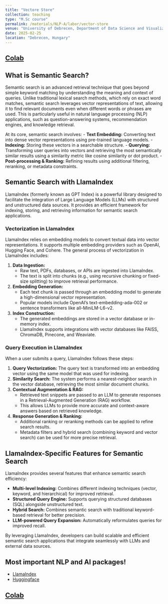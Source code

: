 ```yaml
---
title: "Vectore Store"
collection: teaching
type: "M.Sc course"
permalink: /materials/NLP-A/labor/vector-store
venue: "University of Debrecen, Department of Data Science and Visualization"
date: 2025-02-25
location: "Debrecen, Hungary"
---
```


## [Colab](https://drive.google.com/file/d/1Zf2OESutr4QaZK5prOY4tF3sIDgjDVIO)

## What is Semantic Search?

Semantic search is an advanced retrieval technique that goes beyond simple keyword matching by understanding the meaning and context of queries. Unlike traditional lexical search methods, which rely on exact word matches, semantic search leverages vector representations of text, allowing it to find relevant documents even when different words or phrases are used. This is particularly useful in natural language processing (NLP) applications, such as question-answering systems, recommendation engines, and knowledge retrieval.

At its core, semantic search involves:
    - **Text Embedding:** Converting text into dense vector representations using pre-trained language models.
    - **Indexing:** Storing these vectors in a searchable structure.
    - **Querying:** Transforming user queries into vectors and retrieving the most semantically similar results using a similarity metric like cosine similarity or dot product.
    - **Post-processing & Ranking:** Refining results using additional filtering, reranking, or metadata constraints.

## Semantic Search with LlamaIndex

LlamaIndex (formerly known as GPT Index) is a powerful library designed to facilitate the integration of Large Language Models (LLMs) with structured and unstructured data sources. It provides an efficient framework for indexing, storing, and retrieving information for semantic search applications.

### Vectorization in LlamaIndex

LlamaIndex relies on embedding models to convert textual data into vector representations. It supports multiple embedding providers such as OpenAI, Hugging Face, and Cohere. The general process of vectorization in LlamaIndex includes:

1. **Data Ingestion:**
    - Raw text, PDFs, databases, or APIs are ingested into LlamaIndex.
    - The text is split into chunks (e.g., using recursive chunking or fixed-size splitting) to improve retrieval performance.
2. **Embedding Generation:**
    - Each text chunk is passed through an embedding model to generate a high-dimensional vector representation.
    - Popular models include OpenAI’s text-embedding-ada-002 or sentence transformers like all-MiniLM-L6-v2.
3. **Index Construction:**
    - The generated embeddings are stored in a vector database or in-memory index.
    - LlamaIndex supports integrations with vector databases like FAISS, ChromaDB, Pinecone, and Weaviate.

### Query Execution in LlamaIndex

When a user submits a query, LlamaIndex follows these steps:
1. **Query Vectorization:** The query text is transformed into an embedding vector using the same model that was used for indexing.
2. **Similarity Search:** The system performs a nearest-neighbor search in the vector database, retrieving the most similar document chunks.
3. **Contextual Augmentation & RAG:** 
    - Retrieved text snippets are passed to an LLM to generate responses in a Retrieval-Augmented Generation (RAG) workflow. 
    - This allows LLMs to provide more accurate and context-aware answers based on retrieved knowledge.
4. **Response Generation & Ranking:**
    - Additional ranking or reranking methods can be applied to refine search results.
    - Metadata filters and hybrid search (combining keyword and vector search) can be used for more precise retrieval.

## LlamaIndex-Specific Features for Semantic Search

LlamaIndex provides several features that enhance semantic search efficiency:

- **Multi-level Indexing:** Combines different indexing techniques (vector, keyword, and hierarchical) for improved retrieval.
- **Structured Query Engine:** Supports querying structured databases (SQL) alongside unstructured text.
- **Hybrid Search:** Combines semantic search with traditional keyword-based retrieval for better precision.
- **LLM-powered Query Expansion:** Automatically reformulates queries for improved recall.

By leveraging LlamaIndex, developers can build scalable and efficient semantic search applications that integrate seamlessly with LLMs and external data sources.

## Most important NLP and AI packages!

- [LlamaIndex](https://docs.llamaindex.ai/en/stable/)
- [Huggingface](https://huggingface.co/)

## [Colab](https://colab.research.google.com/drive/17PNZn6S4BxkTQBi81ytuFKSA193TifPy#scrollTo=t94J2jg6CsXq)